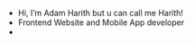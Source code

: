 - Hi, I’m Adam Harith but u can call me Harith!
- Frontend Website and Mobile App developer
- 


<!---
Harithhh28/Harithhh28 is a ✨ special ✨ repository because its `README.md` (this file) appears on your GitHub profile.
You can click the Preview link to take a look at your changes.
--->
